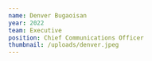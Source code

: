 ```yaml
---
name: Denver Bugaoisan
year: 2022
team: Executive
position: Chief Communications Officer
thumbnail: /uploads/denver.jpeg
---
```

